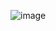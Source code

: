 ![image](https://user-images.githubusercontent.com/109399653/236975769-e7f1add2-2da8-40fa-b6ce-6da73678c229.png)
